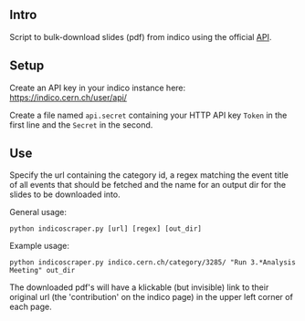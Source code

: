 ## Intro
Script to bulk-download slides (pdf) from indico using the official [API](https://docs.getindico.io/en/stable/http-api/).

## Setup 
Create an API key in your indico instance here: https://indico.cern.ch/user/api/

Create a file named `api.secret` containing your HTTP API key `Token` in the first line and the `Secret` in the second.

## Use
Specify the url containing the category id, a regex matching the event title of all events that should be fetched and the name for an output dir for the slides to be downloaded into.

General usage:
```
python indicoscraper.py [url] [regex] [out_dir]
```

Example usage:
```
python indicoscraper.py indico.cern.ch/category/3285/ "Run 3.*Analysis Meeting" out_dir
```

The downloaded pdf's will have a klickable (but invisible) link to their original url (the 'contribution' on the indico page) in the upper left corner of each page.
